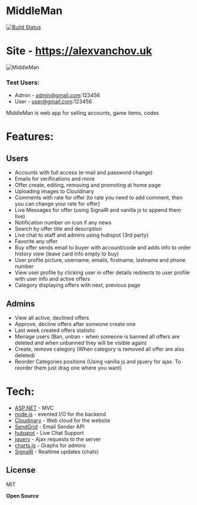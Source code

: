 # MiddleMan


[![Build Status](https://travis-ci.org/joemccann/dillinger.svg?branch=master)](https://travis-ci.org/joemccann/dillinger)

# Site - https://alexvanchov.uk

![MiddleMan](https://i.imgur.com/0YnGKgr.png)
### Test Users:
 * Admin - admin@gmail.com:123456
 * User - user@gmail.com:123456

MiddleMan is web app for selling accounts, game items, codes
# Features:
## Users
  - Accounts with full access (e-mail and password change)
  - Emails for verifications and more
  - Offer create, editing, removing and promoting at home page
  - Uploading images to Clouldinary
  - Comments with rate for offer (to rate you need to add comment, then you can change your rate for offer)
  - Live Messages for offer (using SignalR and vanilla js to append them live)
  - Notification number on icon if any news
  - Search by offer title and description
  - Live chat to staff and admins using hubspot (3rd party)
  - Favorite any offer
  - Buy offer sends email to buyer with account/code and adds info to order history view (leave card info empty to buy)
  - User profile picture, username, emails, firstname, lastname and phone number
  - View user profile by clicking user in offer details redirects to user profile with user info and active offers
  - Category displaying offers with next, previous page
## Admins
  - View all active, declined offers
  - Approve, decline offers after someone create one
  - Last week created offers statistic
  - Menage users (Ban, unban - when someone is banned all offers are deleted and when unbanned they will be visible again)
  - Create, remove category (When category is removed all offer are also deleted)
  - Reorder Categories positions (Using vanilla js and jquery for ajax. To reorder them just drag one where you want)


# Tech:

* [ASP.NET] - MVC
* [node.js] - evented I/O for the backend
* [Cloudinary] - Web cloud for the website
* [SendGrid] - Email Sender API
* [hubspot] - Live Chat Support
* [jquery]  - Ajax requests to the server
* [charts.js] - Graphs for admins
* [SignalR] - Realtime updates (chats)

License
----

MIT


**Open Source**

   [node.js]: <http://nodejs.org>
   [ASP.NET]: <https://dotnet.microsoft.com/apps/aspnet>
   [Cloudinary]: <https://cloudinary.com/documentation/dotnet_integration>
   [Hubspot]: <https://app.hubspot.com/>
   [SendGrid]: <https://sendgrid.com/>
   [jquery]: <https://jquery.com>
   [charts.js]: <https://www.chartjs.org>
   [SignalR]: <https://dotnet.microsoft.com/apps/aspnet/signalr>

